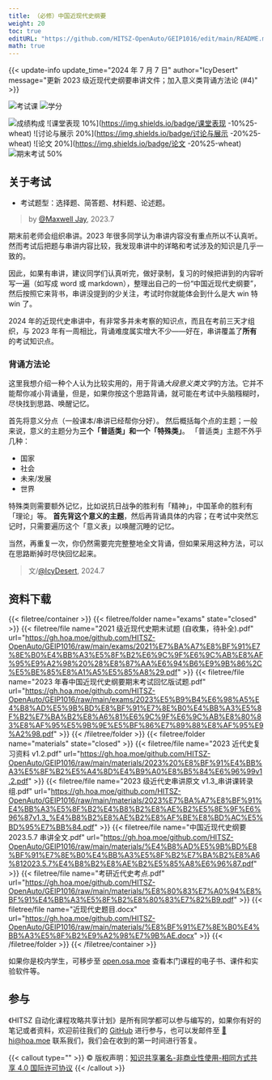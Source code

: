 ```yaml
---
title: （必修）中国近现代史纲要
weight: 20
toc: true
editURL: "https://github.com/HITSZ-OpenAuto/GEIP1016/edit/main/README.md"
math: true
---
```


{{< update-info update_time="2024 年 7 月 7 日" author="IcyDesert" message="更新 2023 级近现代史纲要串讲文件；加入意义类背诵方法论 (#4)" >}}

<!--
1. 通过 [Shields.io](https://shields.io/) 生成如下的徽章，标注课程的基本信息。
2. 请根据课程的具体内容增删仓库的子文件夹。子文件夹建议使用小写英文，并且添加 README.md。
3. 关于课程的描述可以不止以下几个方面，酌情增删。
4. hoa.moe 生成本课程对应页面后，请将页面链接复制到 GitHub 仓库的 About/Website 中。
5. 可以在 GitHub 页面的 About/Topics 中为课程添加话题名称。
-->

<!-- autocorrect-disable -->

<div class="img-div hx-mt-4 hx-flex-row hx-justify-start hx-items-center">

![考试课](https://img.shields.io/badge/%E8%80%83%E8%AF%95%E8%AF%BE-red)
![学分](https://img.shields.io/badge/%E5%AD%A6%E5%88%86-2.5-moccasin)

![成绩构成](https://img.shields.io/badge/%E6%88%90%E7%BB%A9%E6%9E%84%E6%88%90-gold)
![课堂表现 10%](https://img.shields.io/badge/课堂表现 -10%25-wheat)
![讨论与展示 20%](https://img.shields.io/badge/讨论与展示 -20%25-wheat)
![论文 20%](https://img.shields.io/badge/论文 -20%25-wheat)
![期末考试 50%](https://img.shields.io/badge/%E6%9C%9F%E6%9C%AB%E8%80%83%E8%AF%95-50%25-wheat)

</div>

<!-- autocorrect-enable -->


## 关于考试
- 考试题型：选择题、简答题、材料题、论述题。

> by [@Maxwell Jay](https://github.com/MaxwellJay256), 2023.7

期末前老师会组织串讲。2023 年很多同学认为串讲内容没有重点所以不认真听。然而考试后把题与串讲内容比较，我发现串讲中的详略和考试涉及的知识是几乎一致的。

因此，如果有串讲，建议同学们认真听完，做好录制，复习的时候把讲到的内容听写一遍（如写成 word 或 markdown），整理出自己的一份“中国近现代史纲要”，然后按照它来背书，串讲没提到的少关注，考试时你就能体会到什么是大 win 特 win 了。

2024 年的近现代史串讲中，有非常多并未考察的知识点，而且在考前三天才组织，与 2023 年有一周相比，背诵难度属实增大不少——好在，串讲覆盖了**所有**的考试知识点。

### 背诵方法论
这里我想介绍一种个人认为比较实用的，用于背诵*大段意义类文字*的方法。它并不能帮你减小背诵量，但是，如果你按这个思路背诵，就可能在考试中头脑糨糊时，尽快找到思路、唤醒记忆。

首先将意义分点（一般课本/串讲已经帮你分好）。
然后概括每个点的主题；一般来说，意义的主题分为**三个「普适类」和一个「特殊类」**。
「普适类」主题不外乎几种：
- 国家
- 社会
- 未来/发展
- 世界

特殊类则需要额外记忆，比如说抗日战争的胜利有「精神」，中国革命的胜利有「理论」等。
**首先背这个意义的主题**，然后再背诵具体的内容；在考试中突然忘记时，只需要遍历这个「意义表」以唤醒沉睡的记忆。

当然，再重复一次，你仍然需要完完整整地全文背诵，但如果采用这种方法，可以在思路断掉时尽快回忆起来。 

> 文/[@IcyDesert](https://github.com/IcyDesert), 2024.7

## 资料下载

{{< filetree/container >}}
  {{< filetree/folder name="exams" state="closed" >}}
    {{< filetree/file name="2021 级近现代史期末试题 (自收集，待补全).pdf" url="https://gh.hoa.moe/github.com/HITSZ-OpenAuto/GEIP1016/raw/main/exams/2021%E7%BA%A7%E8%BF%91%E7%8E%B0%E4%BB%A3%E5%8F%B2%E6%9C%9F%E6%9C%AB%E8%AF%95%E9%A2%98%20%28%E8%87%AA%E6%94%B6%E9%9B%86%2C%E5%BE%85%E8%A1%A5%E5%85%A8%29.pdf" >}}
    {{< filetree/file name="2023 年春中国近现代史纲要期末考试回忆版试题.pdf" url="https://gh.hoa.moe/github.com/HITSZ-OpenAuto/GEIP1016/raw/main/exams/2023%E5%B9%B4%E6%98%A5%E4%B8%AD%E5%9B%BD%E8%BF%91%E7%8E%B0%E4%BB%A3%E5%8F%B2%E7%BA%B2%E8%A6%81%E6%9C%9F%E6%9C%AB%E8%80%83%E8%AF%95%E5%9B%9E%E5%BF%86%E7%89%88%E8%AF%95%E9%A2%98.pdf" >}}
  {{< /filetree/folder >}}
  {{< filetree/folder name="materials" state="closed" >}}
    {{< filetree/file name="2023 近代史复习资料 v1.2.pdf" url="https://gh.hoa.moe/github.com/HITSZ-OpenAuto/GEIP1016/raw/main/materials/2023%20%E8%BF%91%E4%BB%A3%E5%8F%B2%E5%A4%8D%E4%B9%A0%E8%B5%84%E6%96%99v1.2.pdf" >}}
    {{< filetree/file name="2023 级近代史串讲原文 v1.3_串讲课转录组.pdf" url="https://gh.hoa.moe/github.com/HITSZ-OpenAuto/GEIP1016/raw/main/materials/2023%E7%BA%A7%E8%BF%91%E4%BB%A3%E5%8F%B2%E4%B8%B2%E8%AE%B2%E5%8E%9F%E6%96%87v1.3_%E4%B8%B2%E8%AE%B2%E8%AF%BE%E8%BD%AC%E5%BD%95%E7%BB%84.pdf" >}}
    {{< filetree/file name="中国近现代史纲要 2023.5.7 串讲全文.pdf" url="https://gh.hoa.moe/github.com/HITSZ-OpenAuto/GEIP1016/raw/main/materials/%E4%B8%AD%E5%9B%BD%E8%BF%91%E7%8E%B0%E4%BB%A3%E5%8F%B2%E7%BA%B2%E8%A6%812023.5.7%E4%B8%B2%E8%AE%B2%E5%85%A8%E6%96%87.pdf" >}}
    {{< filetree/file name="考研近代史考点.pdf" url="https://gh.hoa.moe/github.com/HITSZ-OpenAuto/GEIP1016/raw/main/materials/%E8%80%83%E7%A0%94%E8%BF%91%E4%BB%A3%E5%8F%B2%E8%80%83%E7%82%B9.pdf" >}}
    {{< filetree/file name="近现代史题目.docx" url="https://gh.hoa.moe/github.com/HITSZ-OpenAuto/GEIP1016/raw/main/materials/%E8%BF%91%E7%8E%B0%E4%BB%A3%E5%8F%B2%E9%A2%98%E7%9B%AE.docx" >}}
  {{< /filetree/folder >}}
{{< /filetree/container >}}

如果你是校内学生，可移步至 <a href='https://open.osa.moe/openauto/GEIP1016'>open.osa.moe</a> 查看本门课程的电子书、课件和实验软件等。

## 参与

《HITSZ 自动化课程攻略共享计划》是所有同学都可以参与编写的，如果你有好的笔记或者资料，欢迎前往我们的 [GitHub](https://github.com/HITSZ-OpenAuto) 进行参与，也可以发邮件至 [📮hi@hoa.moe](mailto:hi@hoa.moe) 联系我们，我们会在收到的第一时间进行答复。

{{< callout type="" >}}
  © 版权声明：[知识共享署名-非商业性使用-相同方式共享 4.0 国际许可协议](https://creativecommons.org/licenses/by-nc-sa/4.0/)
{{< /callout >}}
